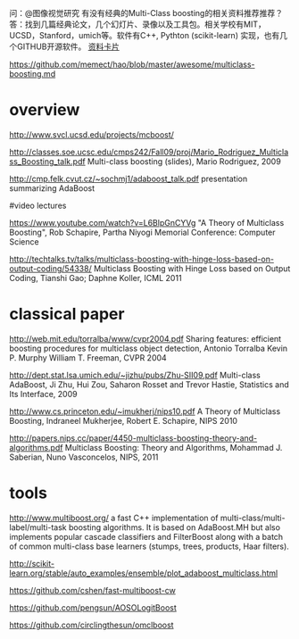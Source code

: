 问：@图像视觉研究 有没有经典的Multi-Class boosting的相关资料推荐推荐？ 答：找到几篇经典论文，几个幻灯片、录像以及工具包。相关学校有MIT，UCSD，Stanford，umich等。软件有C++, Pythton (scikit-learn) 实现，也有几个GITHUB开源软件。  [资料卡片](http://bigdata.memect.com/?tag=MultiClassBoosting)

https://github.com/memect/hao/blob/master/awesome/multiclass-boosting.md

# overview
http://www.svcl.ucsd.edu/projects/mcboost/

http://classes.soe.ucsc.edu/cmps242/Fall09/proj/Mario_Rodriguez_Multiclass_Boosting_talk.pdf  Multi-class boosting (slides), Mario Rodriguez, 2009

http://cmp.felk.cvut.cz/~sochmj1/adaboost_talk.pdf presentation summarizing AdaBoost 

#video lectures

https://www.youtube.com/watch?v=L6BlpGnCYVg  "A Theory of Multiclass Boosting", Rob Schapire, Partha Niyogi Memorial Conference: Computer Science

http://techtalks.tv/talks/multiclass-boosting-with-hinge-loss-based-on-output-coding/54338/ Multiclass Boosting with Hinge Loss based on Output Coding, Tianshi Gao; Daphne Koller, ICML 2011

# classical paper
http://web.mit.edu/torralba/www/cvpr2004.pdf Sharing features: efficient boosting procedures for multiclass object detection, Antonio Torralba Kevin P. Murphy William T. Freeman, CVPR 2004


http://dept.stat.lsa.umich.edu/~jizhu/pubs/Zhu-SII09.pdf  Multi-class AdaBoost, Ji Zhu, Hui Zou, Saharon Rosset and Trevor Hastie, Statistics and Its Interface, 2009

http://www.cs.princeton.edu/~imukherj/nips10.pdf  A Theory of Multiclass Boosting, Indraneel Mukherjee, Robert E. Schapire, NIPS 2010

http://papers.nips.cc/paper/4450-multiclass-boosting-theory-and-algorithms.pdf Multiclass Boosting: Theory and Algorithms, Mohammad J. Saberian, Nuno Vasconcelos, NIPS, 2011 


# tools
http://www.multiboost.org/ a fast C++ implementation of multi-class/multi-label/multi-task boosting algorithms. It is based on AdaBoost.MH but also implements popular cascade classifiers and FilterBoost along with a batch of common multi-class base learners (stumps, trees, products, Haar filters).

http://scikit-learn.org/stable/auto_examples/ensemble/plot_adaboost_multiclass.html

https://github.com/cshen/fast-multiboost-cw

https://github.com/pengsun/AOSOLogitBoost

https://github.com/circlingthesun/omclboost
